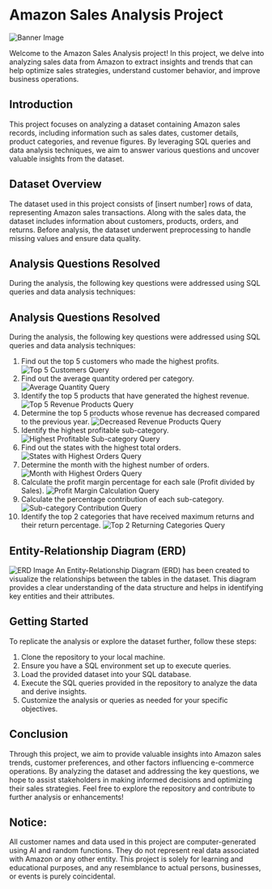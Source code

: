 # Amazon Sales Analysis Project
 ![Banner Image](https://github.com/nazims-flow/Amazon_Sales_Analysis/blob/main/amazon_india_wide_image-3.jpg)
 
 Welcome to the Amazon Sales Analysis project! In this project, we delve into analyzing sales
 data from Amazon to extract insights and trends that can help optimize sales strategies,
 understand customer behavior, and improve business operations.
 ## Introduction
 This project focuses on analyzing a dataset containing Amazon sales records, including
 information such as sales dates, customer details, product categories, and revenue figures. By
 leveraging SQL queries and data analysis techniques, we aim to answer various questions and
 uncover valuable insights from the dataset.
 ## Dataset Overview
 The dataset used in this project consists of [insert number] rows of data, representing Amazon
 sales transactions. Along with the sales data, the dataset includes information about customers,
 products, orders, and returns. Before analysis, the dataset underwent preprocessing to handle
 missing values and ensure data quality.
 ## Analysis Questions Resolved
 During the analysis, the following key questions were addressed using SQL queries and data
 analysis techniques:
 ## Analysis Questions Resolved
 During the analysis, the following key questions were addressed using SQL queries and data
 analysis techniques:
1. Find out the top 5 customers who made the highest profits.
 ![Top 5 Customers Query](https://github.com/nazims-flow/Amazon_Sales_Analysis/blob/main/Query_images/q1.jpeg)
 2. Find out the average quantity ordered per category.
 ![Average Quantity Query](https://github.com/nazims-flow/Amazon_Sales_Analysis/blob/main/Query_images/q2.jpeg)
 3. Identify the top 5 products that have generated the highest revenue.
 ![Top 5 Revenue Products Query](https://github.com/nazims-flow/Amazon_Sales_Analysis/blob/main/Query_images/q3.jpeg)
 4. Determine the top 5 products whose revenue has decreased compared to the previous year.
 ![Decreased Revenue Products Query](https://github.com/nazims-flow/Amazon_Sales_Analysis/blob/main/Query_images/q4.jpeg)
 5. Identify the highest profitable sub-category.
 ![Highest Profitable Sub-category Query](https://github.com/nazims-flow/Amazon_Sales_Analysis/blob/main/Query_images/q5.jpeg)
 6. Find out the states with the highest total orders.
 ![States with Highest Orders Query](https://github.com/nazims-flow/Amazon_Sales_Analysis/blob/main/Query_images/q6.jpeg)
 7. Determine the month with the highest number of orders.
 ![Month with Highest Orders Query](https://github.com/nazims-flow/Amazon_Sales_Analysis/blob/main/Query_images/q7.jpeg)
 8. Calculate the profit margin percentage for each sale (Profit divided by Sales).
 ![Profit Margin Calculation Query](https://github.com/nazims-flow/Amazon_Sales_Analysis/blob/main/Query_images/q8.jpeg)
9. Calculate the percentage contribution of each sub-category.
 ![Sub-category Contribution Query](https://github.com/nazims-flow/Amazon_Sales_Analysis/blob/main/Query_images/q9.jpeg)
 10. Identify the top 2 categories that have received maximum returns and their return
 percentage.
 ![Top 2 Returning Categories Query](https://github.com/nazims-flow/Amazon_Sales_Analysis/blob/main/Query_images/10.jpeg)
 ## Entity-Relationship Diagram (ERD)
 ![ERD Image](https://github.com/nazims-flow/Amazon_Sales_Analysis/blob/main/ERD_Amazon.png)
 An Entity-Relationship Diagram (ERD) has been created to visualize the relationships between
 the tables in the dataset. This diagram provides a clear understanding of the data structure and
 helps in identifying key entities and their attributes.
 ## Getting Started
 To replicate the analysis or explore the dataset further, follow these steps:
 1. Clone the repository to your local machine.
 2. Ensure you have a SQL environment set up to execute queries.
 3. Load the provided dataset into your SQL database.
4. Execute the SQL queries provided in the repository to analyze the data and derive insights.
 5. Customize the analysis or queries as needed for your specific objectives.
 ## Conclusion
 Through this project, we aim to provide valuable insights into Amazon sales trends, customer
 preferences, and other factors influencing e-commerce operations. By analyzing the dataset
 and addressing the key questions, we hope to assist stakeholders in making informed decisions
 and optimizing their sales strategies.
 Feel free to explore the repository and contribute to further analysis or enhancements!
 ## Notice:
 All customer names and data used in this project are computer-generated using AI and random
 functions. They do not represent real data associated with Amazon or any other entity. This
 project is solely for learning and educational purposes, and any resemblance to actual persons,
 businesses, or events is purely coincidental.

